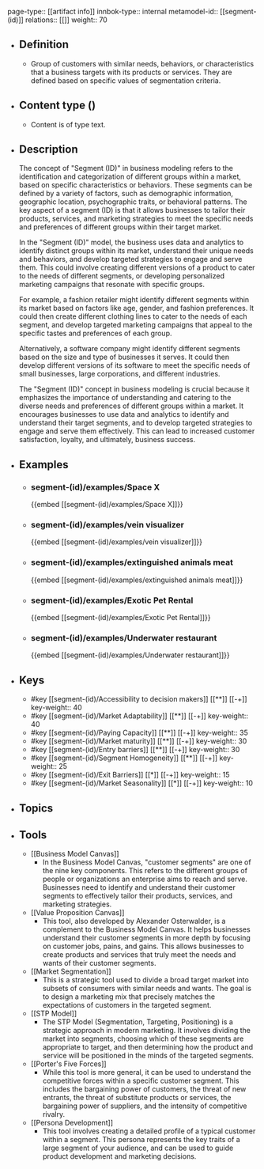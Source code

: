 page-type:: [[artifact info]]
innbok-type:: internal
metamodel-id:: [[segment-(id)]]
relations:: [[]]
weight:: 70

- ## Definition
  - Group of customers with similar needs, behaviors, or characteristics that a business targets with its products or services. They are defined based on specific values of segmentation criteria.
- ## Content type ()
  - Content is of type text.
  
- ## Description
  The concept of "Segment (ID)" in business modeling refers to the identification and categorization of different groups within a market, based on specific characteristics or behaviors. These segments can be defined by a variety of factors, such as demographic information, geographic location, psychographic traits, or behavioral patterns. The key aspect of a segment (ID) is that it allows businesses to tailor their products, services, and marketing strategies to meet the specific needs and preferences of different groups within their target market.
  
  In the "Segment (ID)" model, the business uses data and analytics to identify distinct groups within its market, understand their unique needs and behaviors, and develop targeted strategies to engage and serve them. This could involve creating different versions of a product to cater to the needs of different segments, or developing personalized marketing campaigns that resonate with specific groups.
  
  For example, a fashion retailer might identify different segments within its market based on factors like age, gender, and fashion preferences. It could then create different clothing lines to cater to the needs of each segment, and develop targeted marketing campaigns that appeal to the specific tastes and preferences of each group.
  
  Alternatively, a software company might identify different segments based on the size and type of businesses it serves. It could then develop different versions of its software to meet the specific needs of small businesses, large corporations, and different industries.
  
  The "Segment (ID)" concept in business modeling is crucial because it emphasizes the importance of understanding and catering to the diverse needs and preferences of different groups within a market. It encourages businesses to use data and analytics to identify and understand their target segments, and to develop targeted strategies to engage and serve them effectively. This can lead to increased customer satisfaction, loyalty, and ultimately, business success.
- ## Examples
  - ### segment-(id)/examples/Space X
    {{embed [[segment-(id)/examples/Space X]]}}
  - ### segment-(id)/examples/vein visualizer
    {{embed [[segment-(id)/examples/vein visualizer]]}}
  - ### segment-(id)/examples/extinguished animals meat
    {{embed [[segment-(id)/examples/extinguished animals meat]]}}
  - ### segment-(id)/examples/Exotic Pet Rental
    {{embed [[segment-(id)/examples/Exotic Pet Rental]]}}
  - ### segment-(id)/examples/Underwater restaurant
    {{embed [[segment-(id)/examples/Underwater restaurant]]}}
  
- ## Keys
  - #key [[segment-(id)/Accessibility to decision makers]] [[**]] [[-+]]
    key-weight:: 40
  - #key [[segment-(id)/Market Adaptability]] [[**]] [[-+]]
    key-weight:: 40
  - #key [[segment-(id)/Paying Capacity]] [[**]] [[-+]]
    key-weight:: 35
  - #key [[segment-(id)/Market maturity]] [[**]] [[-+]]
    key-weight:: 30
  - #key [[segment-(id)/Entry barriers]] [[**]] [[-+]]
    key-weight:: 30
  - #key [[segment-(id)/Segment Homogeneity]] [[**]] [[-+]]
    key-weight:: 25
  - #key [[segment-(id)/Exit Barriers]] [[*]] [[-+]]
    key-weight:: 15
  - #key [[segment-(id)/Market Seasonality]] [[*]] [[-+]]
    key-weight:: 10
- ## Topics
  
- ## Tools
  - [[Business Model Canvas]]
    - In the Business Model Canvas, "customer segments" are one of the nine key components. This refers to the different groups of people or organizations an enterprise aims to reach and serve. Businesses need to identify and understand their customer segments to effectively tailor their products, services, and marketing strategies.
  - [[Value Proposition Canvas]]
    - This tool, also developed by Alexander Osterwalder, is a complement to the Business Model Canvas. It helps businesses understand their customer segments in more depth by focusing on customer jobs, pains, and gains. This allows businesses to create products and services that truly meet the needs and wants of their customer segments.
  - [[Market Segmentation]]
    - This is a strategic tool used to divide a broad target market into subsets of consumers with similar needs and wants. The goal is to design a marketing mix that precisely matches the expectations of customers in the targeted segment.
  - [[STP Model]]
    - The STP Model (Segmentation, Targeting, Positioning) is a strategic approach in modern marketing. It involves dividing the market into segments, choosing which of these segments are appropriate to target, and then determining how the product and service will be positioned in the minds of the targeted segments.
  - [[Porter's Five Forces]]
    - While this tool is more general, it can be used to understand the competitive forces within a specific customer segment. This includes the bargaining power of customers, the threat of new entrants, the threat of substitute products or services, the bargaining power of suppliers, and the intensity of competitive rivalry.
  - [[Persona Development]]
    - This tool involves creating a detailed profile of a typical customer within a segment. This persona represents the key traits of a large segment of your audience, and can be used to guide product development and marketing decisions.

